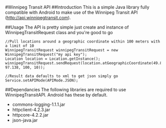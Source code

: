 #Winnipeg Transit API
##Introduction
This is a simple Java library fully compatible with Android to make use of the Winnipeg Transit API (http://api.winnipegtransit.com).

##Usage
The API is pretty simple just create and instance of WinnipegTransitRequest class and you're good to go

	//Pull locations around a geographic coordinate within 100 meters with a limit of 10
	WinnipegTransitRequest winnipegTransitRequest = new WinnipegTransitRequest("my api key");
    Location location = Location.getInstance();
    winnipegTransitRequest.sendRequest(location.atGeographicCoordinate(49.895, 97.138, 100, 10));

    //Result data defaults to xml to get json simply go
    Service.setAPIMode(APIMode.JSON);

##Dependancies
The following libraries are required to use WinnipegTransitAPI. Android has these by default.
* commons-logging-1.1.1.jar
* httpclient-4.2.3.jar
* httpcore-4.2.2.jar
* json-java.jar